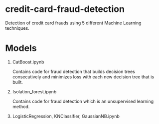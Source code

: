 # credit-card-fraud-detection
Detection of credit card frauds using 5 different Machine Learning techniques.

# Models
1. CatBoost.ipynb

   Contains code for fraud detection that builds decision trees consecutively and minimizes loss with each new decision tree that is built.

2. Isolation_forest.ipynb

   Contains code for fraud detection which is an unsupervised learning method.

3. LogisticRegression, KNClassifier, GaussianNB.ipynb
